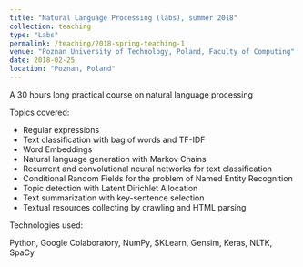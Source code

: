 ```yaml
---
title: "Natural Language Processing (labs), summer 2018"
collection: teaching
type: "Labs"
permalink: /teaching/2018-spring-teaching-1
venue: "Poznan University of Technology, Poland, Faculty of Computing"
date: 2018-02-25
location: "Poznan, Poland"
---
```



A 30 hours long practical course on natural language processing

Topics covered:

* Regular expressions
* Text classification with bag of words and TF-IDF
* Word Embeddings
* Natural language generation with Markov Chains
* Recurrent and convolutional neural networks for text classification
* Conditional Random Fields for the problem of Named Entity Recognition
* Topic detection with Latent Dirichlet Allocation
* Text summarization with key-sentence selection
* Textual resources collecting by crawling and HTML parsing


Technologies used:

Python, Google Colaboratory, NumPy, SKLearn, Gensim, Keras, NLTK, SpaCy
